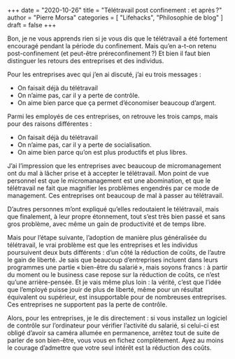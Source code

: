 +++
date        = "2020-10-26"
title       = "Télétravail post confinement : et après ?"
author      = "Pierre Morsa"
categories  = [ "Lifehacks", "Philosophie de blog" ]
draft       = false
+++

Bon, je ne vous apprends rien si je vous dis que le télétravail a été fortement encouragé pendant la période du confinement. Mais qu’en a-t-on retenu post-confinement (et peut-être préreconfinement ?) Et bien il faut bien distinguer les retours des entreprises et des individus.

Pour les entreprises avec qui j’en ai discuté, j’ai eu trois messages :

* On faisait déjà du télétravail
* On n’aime pas, car il y a perte de contrôle.
* On aime bien parce que ça permet d’économiser beaucoup d’argent.

Parmi les employés de ces entreprises, on retrouve les trois camps, mais pour des raisons différentes :

* On faisait déjà du télétravail
* On n’aime pas, car il y a perte de socialisation.
* On aime bien parce qu’on est plus productifs et plus libres.

J’ai l’impression que les entreprises avec beaucoup de micromanagement ont du mal à lâcher prise et à accepter le télétravail. Mon point de vue personnel est que le micromanagement est une abomination, et que le télétravail ne fait que magnifier les problèmes engendrés par ce mode de management. Ces entreprises ont beaucoup de mal à passer au télétravail.

D’autres personnes m’ont expliqué qu’elles redoutaient le télétravail, mais que finalement, à leur propre étonnement, tout s’est très bien passé et sans gros problème, avec même un gain de productivité et de temps libre.

Mais pour l’étape suivante, l’adoption de manière plus généralisée du télétravail, le vrai problème est que les entreprises et les individus poursuivent deux buts différents : d’un côté la réduction de coûts, de l’autre le gain de liberté. Je sais que beaucoup d’entreprises incluent dans leurs programmes une partie « bien-être du salarié », mais soyons francs : à partir du moment ou le business case repose sur la réduction de coûts, ce n’est qu’une arrière-pensée. Et je vais même plus loin : la vérité, c’est que l’idée que l’employé puisse jouir de plus de liberté, même pour un résultat équivalent ou supérieur, est insupportable pour de nombreuses entreprises. Ces entreprises ne supportent pas la perte de contrôle.

Alors, pour les entreprises, je le dis directement : si vous installez un logiciel de contrôle sur l’ordinateur pour vérifier l’activité du salarié, si celui-ci est obligé d’avoir sa caméra allumée en permanence, arrêtez tout de suite de parler de son bien-être, vous vous en fichez complètement. Ayez au moins le courage d’admettre que votre seul intérêt est la réduction des coûts.
